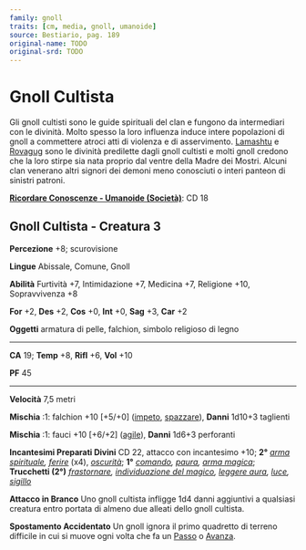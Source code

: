 ```yaml
---
family: gnoll
traits: [cm, media, gnoll, umanoide]
source: Bestiario, pag. 189
original-name: TODO
original-srd: TODO
---
```


# Gnoll Cultista

Gli gnoll cultisti sono le guide spirituali del clan e fungono da intermediari
con le divinità. Molto spesso la loro influenza induce intere popolazioni di
gnoll a commettere atroci atti di violenza e di asservimento.
[Lamashtu](/divinità/lamashtu) e [Rovagug](/divinità/rovagug) sono le divinità
predilette dagli gnoll cultisti e molti gnoll credono che la loro stirpe sia
nata proprio dal ventre della Madre dei Mostri. Alcuni clan venerano altri
signori dei demoni meno conosciuti o interi panteon di sinistri patroni.

**[Ricordare Conoscenze - Umanoide (Società)](/azioni/ricordare-conoscenze)**:
CD 18

## Gnoll Cultista - Creatura 3

**Percezione** +8; scurovisione

**Lingue** Abissale, Comune, Gnoll

**Abilità** Furtività +7, Intimidazione +7, Medicina +7, Religione +10,
Sopravvivenza +8

**For** +2, **Des** +2, **Cos** +0, **Int** +0, **Sag** +3, **Car** +2

**Oggetti** armatura di pelle, falchion, simbolo religioso di legno

---

**CA** 19; **Temp** +8, **Rifl** +6, **Vol** +10

**PF** 45

---

**Velocità** 7,5 metri

**Mischia** :1: falchion +10 \[+5/+0] ([impeto](/tratti/impeto),
[spazzare](/tratti/spazzare)), **Danni** 1d10+3 taglienti

**Mischia** :1: fauci +10 \[+6/+2] ([agile](/tratti/agile)), **Danni** 1d6+3
perforanti

**Incantesimi Preparati Divini** CD 22, attacco con incantesimo +10; **2°**
_[arma spirituale](/incantesimi/arma-spirituale), [ferire](/incantesimi/ferire)_
(x4), _[oscurità](/incantesimi/oscurita)_; **1°**
_[comando](/incantesimi/comando), [paura](/incantesimi/paura),
[arma magica](/incantesimi/arma-magica)_; **Trucchetti (2°)**
_[frastornare](/incantesimi/frastornare),
[individuazione del magico](/incantesimi/individuazione-del-magico),
[leggere aura](/incantesimi/leggere-aura), [luce](/incantesimi/luce),
[sigillo](/incantesimi/sigillo)_

**Attacco in Branco** Uno gnoll cultista infligge 1d4 danni aggiuntivi a
qualsiasi creatura entro portata di almeno due alleati dello gnoll cultista.

**Spostamento Accidentato** Un gnoll ignora il primo quadretto di terreno
difficile in cui si muove ogni volta che fa un [Passo](/azioni/passo) o
[Avanza](/azioni/avanzare).
